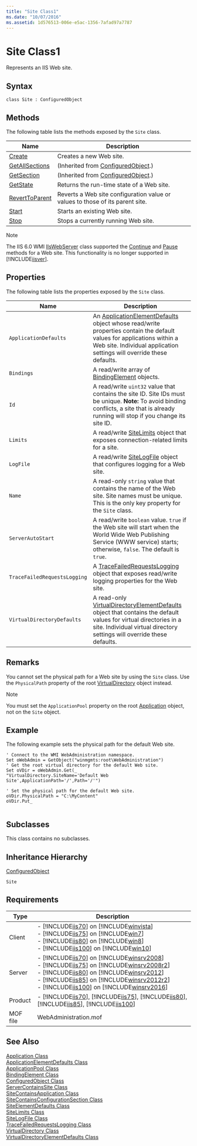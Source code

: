 ```yaml
---
title: "Site Class1"
ms.date: "10/07/2016"
ms.assetid: 1d576513-006e-e5ac-1356-7afad97a7787
---
```

# Site Class1
Represents an IIS Web site.  
  
## Syntax  
  
```vbs  
class Site : ConfiguredObject  
```  
  
## Methods  
 The following table lists the methods exposed by the `Site` class.  
  
|Name|Description|  
|----------|-----------------|  
|[Create](../wmi-provider/site-create-method.md)|Creates a new Web site.|  
|[GetAllSections](../wmi-provider/configuredobject-getallsections-method.md)|(Inherited from [ConfiguredObject](../wmi-provider/configuredobject-class.md).)|  
|[GetSection](../wmi-provider/configuredobject-getsection-method.md)|(Inherited from [ConfiguredObject](../wmi-provider/configuredobject-class.md).)|  
|[GetState](../wmi-provider/site-getstate-method.md)|Returns the run-time state of a Web site.|  
|[RevertToParent](../wmi-provider/site-reverttoparent-method.md)|Reverts a Web site configuration value or values to those of its parent site.|  
|[Start](../wmi-provider/site-start-method.md)|Starts an existing Web site.|  
|[Stop](../wmi-provider/site-stop-method.md)|Stops a currently running Web site.|  
  
> [!NOTE]
>  The IIS 6.0 WMI [IIsWebServer](https://msdn.microsoft.com/af1a277b-e67a-41b3-9947-91c9304f8ec7) class supported the [Continue](https://msdn.microsoft.com/c782a5b1-d6d3-40ae-bb7b-519867753be8) and [Pause](https://msdn.microsoft.com/82980194-3146-4252-b458-77538f781ca6) methods for a Web site. This functionality is no longer supported in [!INCLUDE[iisver](../wmi-provider/includes/iisver-md.md)].  
  
## Properties  
 The following table lists the properties exposed by the `Site` class.  
  
|Name|Description|  
|----------|-----------------|  
|`ApplicationDefaults`|An [ApplicationElementDefaults](../wmi-provider/applicationelementdefaults-class.md) object whose read/write properties contain the default values for applications within a Web site. Individual application settings will override these defaults.|  
|`Bindings`|A read/write array of [BindingElement](../wmi-provider/bindingelement-class.md) objects.|  
|`Id`|A read/write `uint32` value that contains the site ID. Site IDs must be unique. **Note:**  To avoid binding conflicts, a site that is already running will stop if you change its site ID.|  
|`Limits`|A read/write [SiteLimits](../wmi-provider/sitelimits-class.md) object that exposes connection-related limits for a site.|  
|`LogFile`|A read/write [SiteLogFile](../wmi-provider/sitelogfile-class.md) object that configures logging for a Web site.|  
|`Name`|A read-only `string` value that contains the name of the Web site. Site names must be unique. This is the only key property for the `Site` class.|  
|`ServerAutoStart`|A read/write `boolean` value. `true` if the Web site will start when the World Wide Web Publishing Service (WWW service) starts; otherwise, `false`. The default is `true`.|  
|`TraceFailedRequestsLogging`|A [TraceFailedRequestsLogging](../wmi-provider/tracefailedrequestslogging-class.md) object that exposes read/write logging properties for the Web site.|  
|`VirtualDirectoryDefaults`|A read-only [VirtualDirectoryElementDefaults](../wmi-provider/virtualdirectoryelementdefaults-class.md) object that contains the default values for virtual directories in a site. Individual virtual directory settings will override these defaults.|  
  
## Remarks  
 You cannot set the physical path for a Web site by using the `Site` class. Use the `PhysicalPath` property of the root [VirtualDirectory](../wmi-provider/virtualdirectory-class.md) object instead.  
  
> [!NOTE]
> You must set the `ApplicationPool` property on the root [Application](../wmi-provider/application-class.md) object, not on the `Site` object.  
  
## Example  
 The following example sets the physical path for the default Web site.  
  
```  
' Connect to the WMI WebAdministration namespace.  
Set oWebAdmin = GetObject("winmgmts:root\WebAdministration")  
' Get the root virtual directory for the default Web site.  
Set oVDir = oWebAdmin.Get(_   
"VirtualDirectory.SiteName='Default Web Site',ApplicationPath='/',Path='/'")  
  
' Set the physical path for the default Web site.  
oVDir.PhysicalPath = "C:\MyContent"  
oVDir.Put_  
  
```  
  
## Subclasses  
 This class contains no subclasses.  
  
## Inheritance Hierarchy  
 [ConfiguredObject](../wmi-provider/configuredobject-class.md)  
  
 `Site`  
  
## Requirements  
  
|Type|Description|  
|----------|-----------------|  
|Client|-   [!INCLUDE[iis70](../wmi-provider/includes/iis70-md.md)] on [!INCLUDE[winvista](../wmi-provider/includes/winvista-md.md)]<br />-   [!INCLUDE[iis75](../wmi-provider/includes/iis75-md.md)] on [!INCLUDE[win7](../wmi-provider/includes/win7-md.md)]<br />-   [!INCLUDE[iis80](../wmi-provider/includes/iis80-md.md)] on [!INCLUDE[win8](../wmi-provider/includes/win8-md.md)]<br />-   [!INCLUDE[iis100](../wmi-provider/includes/iis100-md.md)] on [!INCLUDE[win10](../wmi-provider/includes/win10-md.md)]|  
|Server|-   [!INCLUDE[iis70](../wmi-provider/includes/iis70-md.md)] on [!INCLUDE[winsrv2008](../wmi-provider/includes/winsrv2008-md.md)]<br />-   [!INCLUDE[iis75](../wmi-provider/includes/iis75-md.md)] on [!INCLUDE[winsrv2008r2](../wmi-provider/includes/winsrv2008r2-md.md)]<br />-   [!INCLUDE[iis80](../wmi-provider/includes/iis80-md.md)] on [!INCLUDE[winsrv2012](../wmi-provider/includes/winsrv2012-md.md)]<br />-   [!INCLUDE[iis85](../wmi-provider/includes/iis85-md.md)] on [!INCLUDE[winsrv2012r2](../wmi-provider/includes/winsrv2012r2-md.md)]<br />-   [!INCLUDE[iis100](../wmi-provider/includes/iis100-md.md)] on [!INCLUDE[winsrv2016](../wmi-provider/includes/winsrv2016-md.md)]|  
|Product|-   [!INCLUDE[iis70](../wmi-provider/includes/iis70-md.md)], [!INCLUDE[iis75](../wmi-provider/includes/iis75-md.md)], [!INCLUDE[iis80](../wmi-provider/includes/iis80-md.md)], [!INCLUDE[iis85](../wmi-provider/includes/iis85-md.md)], [!INCLUDE[iis100](../wmi-provider/includes/iis100-md.md)]|  
|MOF file|WebAdministration.mof|  
  
## See Also  
 [Application Class](../wmi-provider/application-class.md)   
 [ApplicationElementDefaults Class](../wmi-provider/applicationelementdefaults-class.md)   
 [ApplicationPool Class](../wmi-provider/applicationpool-class.md)   
 [BindingElement Class](../wmi-provider/bindingelement-class.md)   
 [ConfiguredObject Class](../wmi-provider/configuredobject-class.md)   
 [ServerContainsSite Class](../wmi-provider/servercontainssite-class.md)   
 [SiteContainsApplication Class](../wmi-provider/sitecontainsapplication-class.md)   
 [SiteContainsConfigurationSection Class](../wmi-provider/sitecontainsconfigurationsection-class.md)   
 [SiteElementDefaults Class](../wmi-provider/siteelementdefaults-class.md)   
 [SiteLimits Class](../wmi-provider/sitelimits-class.md)   
 [SiteLogFile Class](../wmi-provider/sitelogfile-class.md)   
 [TraceFailedRequestsLogging Class](../wmi-provider/tracefailedrequestslogging-class.md)   
 [VirtualDirectory Class](../wmi-provider/virtualdirectory-class.md)   
 [VirtualDirectoryElementDefaults Class](../wmi-provider/virtualdirectoryelementdefaults-class.md)